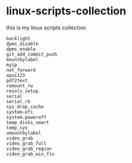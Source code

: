 # linux-scripts-collection

this is my linux scripts collection

```
backlight
dpms_disable
dpms_enable
git_add_commit_push
mountbylabel
myip
net_forward
opus123
pdf2text
remount_rw
resolv_setup
serial
serial_rk
sys_drop_cache
system-efi
system.poweroff
temp_disks_smart
temp_sys
umountbylabel
video_grab
video_grab_full
video_grab_region
video_grab_win_fix
```


